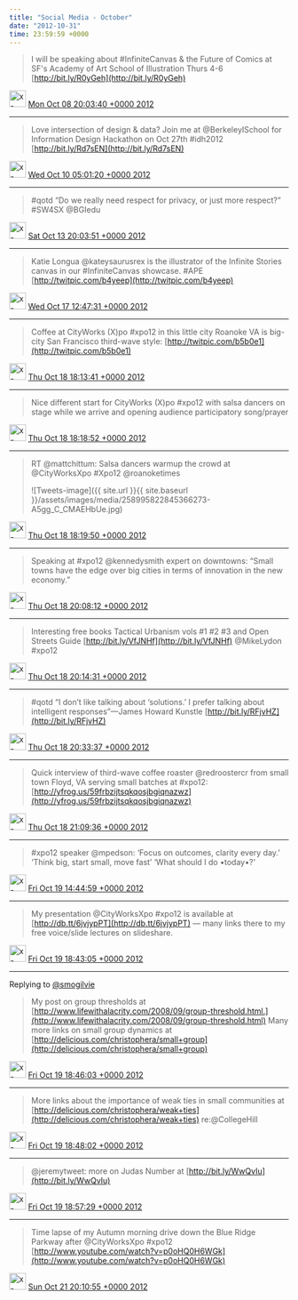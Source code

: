 ```yaml
---    
title: "Social Media - October"
date: "2012-10-31"
time: 23:59:59 +0000
---
```


> I will be speaking about #InfiniteCanvas &amp; the Future of Comics at SF's Academy of Art School of Illustration Thurs 4-6 [http://bit.ly/R0yGeh](http://bit.ly/R0yGeh)

<img src="{{ site.url }}{{ site.baseurl }}/assets/images/media/tweet.ico" alt="x-icon" width="30" /> [Mon Oct 08 20:03:40 +0000 2012](https://twitter.com/ChristopherA/status/255398074879442944)

----

> Love intersection of design &amp; data? Join me at @BerkeleyISchool for Information Design Hackathon on Oct 27th #idh2012 [http://bit.ly/Rd7sEN](http://bit.ly/Rd7sEN)

<img src="{{ site.url }}{{ site.baseurl }}/assets/images/media/tweet.ico" alt="x-icon" width="30" /> [Wed Oct 10 05:01:20 +0000 2012](https://twitter.com/ChristopherA/status/255895768664248320)

----

> #qotd “Do we really need respect for privacy, or just more respect?” #SW4SX @BGIedu

<img src="{{ site.url }}{{ site.baseurl }}/assets/images/media/tweet.ico" alt="x-icon" width="30" /> [Sat Oct 13 20:03:51 +0000 2012](https://twitter.com/ChristopherA/status/257210059745026048)

----

> Katie Longua @kateysaurusrex is the illustrator of the Infinite Stories canvas in our #InfiniteCanvas showcase. #APE [http://twitpic.com/b4yeep](http://twitpic.com/b4yeep)

<img src="{{ site.url }}{{ site.baseurl }}/assets/images/media/tweet.ico" alt="x-icon" width="30" /> [Wed Oct 17 12:47:31 +0000 2012](https://twitter.com/ChristopherA/status/258549803028471808)

----

> Coffee at CityWorks (X)po #xpo12 in this little city Roanoke VA is big-city San Francisco third-wave style: [http://twitpic.com/b5b0e1](http://twitpic.com/b5b0e1)

<img src="{{ site.url }}{{ site.baseurl }}/assets/images/media/tweet.ico" alt="x-icon" width="30" /> [Thu Oct 18 18:13:41 +0000 2012](https://twitter.com/ChristopherA/status/258994272139870208)

----

> Nice different start for CityWorks (X)po #xpo12 with salsa dancers on stage while we arrive and opening audience participatory song/prayer

<img src="{{ site.url }}{{ site.baseurl }}/assets/images/media/tweet.ico" alt="x-icon" width="30" /> [Thu Oct 18 18:18:52 +0000 2012](https://twitter.com/ChristopherA/status/258995577600237568)

----

> RT @mattchittum: Salsa dancers warmup the crowd at @CityWorksXpo #Xpo12 @roanoketimes 
> 
> ![Tweets-image]({{ site.url }}{{ site.baseurl }}/assets/images/media/258995822845366273-A5gg_C_CMAEHbUe.jpg)

<img src="{{ site.url }}{{ site.baseurl }}/assets/images/media/tweet.ico" alt="x-icon" width="30" /> [Thu Oct 18 18:19:50 +0000 2012](https://twitter.com/ChristopherA/status/258995822845366273)

----

> Speaking at #xpo12 @kennedysmith expert on downtowns: “Small towns have the edge over big cities in terms of innovation in the new economy.”

<img src="{{ site.url }}{{ site.baseurl }}/assets/images/media/tweet.ico" alt="x-icon" width="30" /> [Thu Oct 18 20:08:12 +0000 2012](https://twitter.com/ChristopherA/status/259023091307540480)

----

> Interesting free books Tactical Urbanism vols #1 #2 #3 and Open Streets Guide [http://bit.ly/VfJNHf](http://bit.ly/VfJNHf) @MikeLydon #xpo12

<img src="{{ site.url }}{{ site.baseurl }}/assets/images/media/tweet.ico" alt="x-icon" width="30" /> [Thu Oct 18 20:14:31 +0000 2012](https://twitter.com/ChristopherA/status/259024684169961472)

----

> #qotd “I don’t like talking about ‘solutions.’ I prefer talking about intelligent responses”—James Howard Kunstle [http://bit.ly/RFjvHZ](http://bit.ly/RFjvHZ)

<img src="{{ site.url }}{{ site.baseurl }}/assets/images/media/tweet.ico" alt="x-icon" width="30" /> [Thu Oct 18 20:33:37 +0000 2012](https://twitter.com/ChristopherA/status/259029491630886913)

----

> Quick interview of third-wave coffee roaster @redroostercr from small town Floyd, VA serving small batches at #xpo12: [http://yfrog.us/59frbzijtsqkqosjbgiqnazwz](http://yfrog.us/59frbzijtsqkqosjbgiqnazwz)

<img src="{{ site.url }}{{ site.baseurl }}/assets/images/media/tweet.ico" alt="x-icon" width="30" /> [Thu Oct 18 21:09:36 +0000 2012](https://twitter.com/ChristopherA/status/259038544289488897)

----

> #xpo12 speaker @mpedson: ‘Focus on outcomes, clarity every day.’ ‘Think big, start small, move fast’ ‘What should I do •today•?'

<img src="{{ site.url }}{{ site.baseurl }}/assets/images/media/tweet.ico" alt="x-icon" width="30" /> [Fri Oct 19 14:44:59 +0000 2012](https://twitter.com/ChristopherA/status/259304140822421504)

----

> My presentation @CityWorksXpo #xpo12 is available at [http://db.tt/6jvjypPT](http://db.tt/6jvjypPT) — many links there to my free voice/slide lectures on slideshare.

<img src="{{ site.url }}{{ site.baseurl }}/assets/images/media/tweet.ico" alt="x-icon" width="30" /> [Fri Oct 19 18:43:05 +0000 2012](https://twitter.com/ChristopherA/status/259364061916049408)

----

Replying to [@smogilvie](https://twitter.com/smogilvie/status/259362283002662912)

> My post on group thresholds at [http://www.lifewithalacrity.com/2008/09/group-threshold.html.](http://www.lifewithalacrity.com/2008/09/group-threshold.html) Many more links on small group dynamics at [http://delicious.com/christophera/small+group](http://delicious.com/christophera/small+group)

<img src="{{ site.url }}{{ site.baseurl }}/assets/images/media/tweet.ico" alt="x-icon" width="30" /> [Fri Oct 19 18:46:03 +0000 2012](https://twitter.com/ChristopherA/status/259364805851348992)

----



> More links about the importance of weak ties in small communities  at [http://delicious.com/christophera/weak+ties](http://delicious.com/christophera/weak+ties) re:@CollegeHill

<img src="{{ site.url }}{{ site.baseurl }}/assets/images/media/tweet.ico" alt="x-icon" width="30" /> [Fri Oct 19 18:48:02 +0000 2012](https://twitter.com/ChristopherA/status/259365304637997056)

----



> @jeremytweet: more on Judas Number at [http://bit.ly/WwQvIu](http://bit.ly/WwQvIu)

<img src="{{ site.url }}{{ site.baseurl }}/assets/images/media/tweet.ico" alt="x-icon" width="30" /> [Fri Oct 19 18:57:29 +0000 2012](https://twitter.com/ChristopherA/status/259367684993605632)

----

> Time lapse of my Autumn morning drive down the Blue Ridge Parkway after @CityWorksXpo #xpo12  [http://www.youtube.com/watch?v=p0oHQ0H6WGk](http://www.youtube.com/watch?v=p0oHQ0H6WGk)

<img src="{{ site.url }}{{ site.baseurl }}/assets/images/media/tweet.ico" alt="x-icon" width="30" /> [Sun Oct 21 20:10:55 +0000 2012](https://twitter.com/ChristopherA/status/260110940790460416)